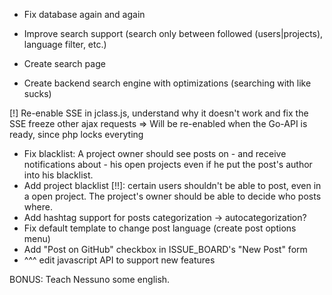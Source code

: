 - Fix database again and again

- Improve search support (search only between followed (users|projects), language filter, etc.)
- Create search page
- Create backend search engine with optimizations (searching with like sucks)

[!] Re-enable SSE in jclass.js, understand why it doesn't work and fix the SSE freeze other ajax requests
    => Will be re-enabled when the Go-API is ready, since php locks everyting
- Fix blacklist: A project owner should see posts on - and receive notifications about - his open projects even if he put the post's author into his blacklist.
- Add project blacklist [!!]: certain users shouldn't be able to post, even in a open project. The project's owner should be able to decide who posts where.
- Add hashtag support for posts categorization -> autocategorization?
- Fix default template to change post language (create post options menu)
- Add "Post on GitHub" checkbox in ISSUE_BOARD's "New Post" form
- ^^^ edit javascript API to support new features

BONUS: Teach Nessuno some english.
